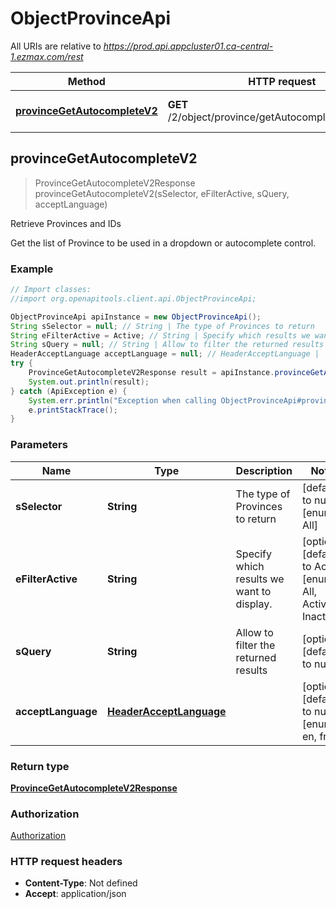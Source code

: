 # ObjectProvinceApi

All URIs are relative to *https://prod.api.appcluster01.ca-central-1.ezmax.com/rest*

Method | HTTP request | Description
------------- | ------------- | -------------
[**provinceGetAutocompleteV2**](ObjectProvinceApi.md#provinceGetAutocompleteV2) | **GET** /2/object/province/getAutocomplete/{sSelector} | Retrieve Provinces and IDs



## provinceGetAutocompleteV2

> ProvinceGetAutocompleteV2Response provinceGetAutocompleteV2(sSelector, eFilterActive, sQuery, acceptLanguage)

Retrieve Provinces and IDs

Get the list of Province to be used in a dropdown or autocomplete control.

### Example

```java
// Import classes:
//import org.openapitools.client.api.ObjectProvinceApi;

ObjectProvinceApi apiInstance = new ObjectProvinceApi();
String sSelector = null; // String | The type of Provinces to return
String eFilterActive = Active; // String | Specify which results we want to display.
String sQuery = null; // String | Allow to filter the returned results
HeaderAcceptLanguage acceptLanguage = null; // HeaderAcceptLanguage | 
try {
    ProvinceGetAutocompleteV2Response result = apiInstance.provinceGetAutocompleteV2(sSelector, eFilterActive, sQuery, acceptLanguage);
    System.out.println(result);
} catch (ApiException e) {
    System.err.println("Exception when calling ObjectProvinceApi#provinceGetAutocompleteV2");
    e.printStackTrace();
}
```

### Parameters


Name | Type | Description  | Notes
------------- | ------------- | ------------- | -------------
 **sSelector** | **String**| The type of Provinces to return | [default to null] [enum: All]
 **eFilterActive** | **String**| Specify which results we want to display. | [optional] [default to Active] [enum: All, Active, Inactive]
 **sQuery** | **String**| Allow to filter the returned results | [optional] [default to null]
 **acceptLanguage** | [**HeaderAcceptLanguage**](.md)|  | [optional] [default to null] [enum: *, en, fr]

### Return type

[**ProvinceGetAutocompleteV2Response**](ProvinceGetAutocompleteV2Response.md)

### Authorization

[Authorization](../README.md#Authorization)

### HTTP request headers

- **Content-Type**: Not defined
- **Accept**: application/json


